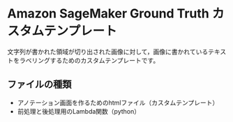 
# Amazon SageMaker Ground Truth カスタムテンプレート
文字列が書かれた領域が切り出された画像に対して，画像に書かれているテキストをラベリングするためのカスタムテンプレートです。
## ファイルの種類

 - アノテーション画面を作るためのhtmlファイル（カスタムテンプレート）
 - 前処理と後処理用のLambda関数（python）
